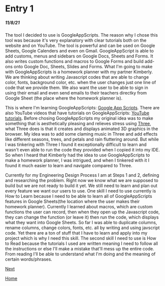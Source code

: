 # Entry 1
##### 11/8/21
The tool I decided to use is GoogleAppScripts. The reason why I chose this tool was because it's very explanatory with clear tutorials both on the website and on YouTube. The tool is powerful and can be used on Google Sheets, Google Calenders and even on Gmail. GoogleAppScript is able to add customs, menus and sidebars on Google Docs, Sheets and Forms. It also writes custom functions and macros to Google Forms and build add-ons onto Google Doc, Sheets, Slides and Forms. What I'm going to make with GoogleAppScripts is a homework planner with my partner Kimberly. We are thinking about writing Javascript codes that are able to change color, fonts, background color, etc. when the user changes just one line of code that we provide them. We also want the user to be able to sign in using their email and even send emails to their teachers directky from Google Sheet (the place where the homework planner is). <br>

This is where I'm learning GoogleAppScripts: [Google App Scripts](https://developers.google.com/apps-script). There are also YouTube videos that have tutorials on GoogleAppScripts: [YouTube tutorials](https://developers.google.com/apps-script/guides/videos). Before chosing GoogleAppScripts my original idea was to make something that is aesthetically pleasing and relieves stress using [Three](https://threejs.org/), what Three does is that it creates and displays animated 3D graphics in the browser. My idea was to add some claming music in Three and add effects like different seasons, trees, and petals and rain fluttering around. But while I was tinkering with Three I found it exceptionally difficult to learn and wasn't even able to run the code they provided when I copied it into my IDE. So when I heard that Kimberly had the idea to use GoogleAppScripts to make a homework planner, I was intrigued, and when I tinkered with it I found it much easier to learn and navigate compared to Three.<br>

Currently for my Engineering Design Process I am at Steps 1 and 2, defining and researching the problem. Right now we know what we are supposed to build but we are not ready to build it yet. We still need to learn and plan out every feature we want our users to use. One skill I need to use currently is How to Learn because I need to be able to learn all of GoogleAppScripts features in Google Sheets(the location where the user makes their homework planner). Currently I learned about macros, which are custom functions the user can record, then when they open up the Javascript code, they can change the function (or leave it) then run the code, which displays what they want into Google Sheets. So far I was able to duplicate columns, rename columns, change colors, fonts, etc. all by writing and using javscript code. Yet there are a ton of stuff that I have to learn and apply into my project which is why I need this skill. The second skill I need to use is How to Read because the tutorials I used are written meaning I need to follow all the instructions or else I'll make a mistake that'll mess up the entire code. From reading I'll be able to understand what I'm doing and the meaning of certain words/phrases.



[Next](entry02.md)

[Home](../README.md)
